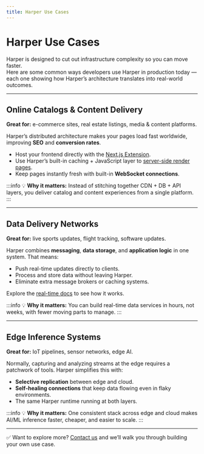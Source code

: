 ```yaml
---
title: Harper Use Cases
---
```


# Harper Use Cases

Harper is designed to cut out infrastructure complexity so you can move faster.  
Here are some common ways developers use Harper in production today — each one showing how Harper’s architecture translates into real-world outcomes.

---

## Online Catalogs & Content Delivery

**Great for:** e-commerce sites, real estate listings, media & content platforms.  

Harper’s distributed architecture makes your pages load fast worldwide, improving **SEO** and **conversion rates**.  

- Host your frontend directly with the [Next.js Extension](https://github.com/HarperDB/nextjs).  
- Use Harper’s built-in caching + JavaScript layer to [server-side render pages](https://www.harpersystems.dev/development/tutorials/server-side-rendering-with-multi-tier-cache).  
- Keep pages instantly fresh with built-in **WebSocket connections**.  

:::info
💡 **Why it matters:** Instead of stitching together CDN + DB + API layers, you deliver catalog and content experiences from a single platform.
:::

---

## Data Delivery Networks

**Great for:** live sports updates, flight tracking, software updates.  

Harper combines **messaging**, **data storage**, and **application logic** in one system. That means:  
- Push real-time updates directly to clients.  
- Process and store data without leaving Harper.  
- Eliminate extra message brokers or caching systems.  

Explore the [real-time docs](../developers/real-time) to see how it works.  

:::info
💡 **Why it matters:** You can build real-time data services in hours, not weeks, with fewer moving parts to manage.
:::

---

## Edge Inference Systems

**Great for:** IoT pipelines, sensor networks, edge AI.  

Normally, capturing and analyzing streams at the edge requires a patchwork of tools. Harper simplifies this with:  
- **Selective replication** between edge and cloud.  
- **Self-healing connections** that keep data flowing even in flaky environments.  
- The same Harper runtime running at both layers.  

:::info
💡 **Why it matters:** One consistent stack across edge and cloud makes AI/ML inference faster, cheaper, and easier to scale.
:::

---

✅ Want to explore more? [Contact us](https://www.harpersystems.dev/contact) and we’ll walk you through building your own use case.

